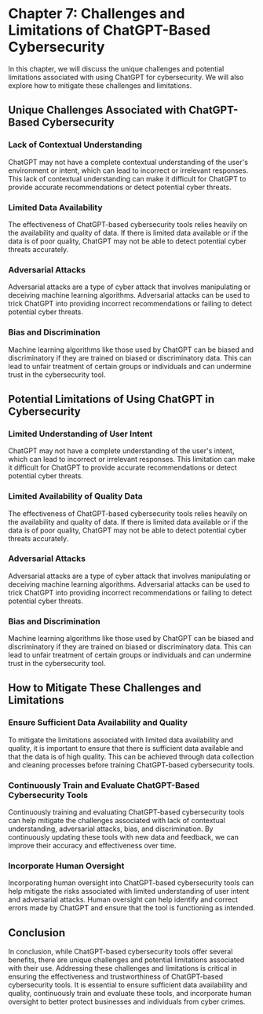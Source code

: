 Chapter 7: Challenges and Limitations of ChatGPT-Based Cybersecurity
====================================================================

In this chapter, we will discuss the unique challenges and potential limitations associated with using ChatGPT for cybersecurity. We will also explore how to mitigate these challenges and limitations.

Unique Challenges Associated with ChatGPT-Based Cybersecurity
-------------------------------------------------------------

### Lack of Contextual Understanding

ChatGPT may not have a complete contextual understanding of the user's environment or intent, which can lead to incorrect or irrelevant responses. This lack of contextual understanding can make it difficult for ChatGPT to provide accurate recommendations or detect potential cyber threats.

### Limited Data Availability

The effectiveness of ChatGPT-based cybersecurity tools relies heavily on the availability and quality of data. If there is limited data available or if the data is of poor quality, ChatGPT may not be able to detect potential cyber threats accurately.

### Adversarial Attacks

Adversarial attacks are a type of cyber attack that involves manipulating or deceiving machine learning algorithms. Adversarial attacks can be used to trick ChatGPT into providing incorrect recommendations or failing to detect potential cyber threats.

### Bias and Discrimination

Machine learning algorithms like those used by ChatGPT can be biased and discriminatory if they are trained on biased or discriminatory data. This can lead to unfair treatment of certain groups or individuals and can undermine trust in the cybersecurity tool.

Potential Limitations of Using ChatGPT in Cybersecurity
-------------------------------------------------------

### Limited Understanding of User Intent

ChatGPT may not have a complete understanding of the user's intent, which can lead to incorrect or irrelevant responses. This limitation can make it difficult for ChatGPT to provide accurate recommendations or detect potential cyber threats.

### Limited Availability of Quality Data

The effectiveness of ChatGPT-based cybersecurity tools relies heavily on the availability and quality of data. If there is limited data available or if the data is of poor quality, ChatGPT may not be able to detect potential cyber threats accurately.

### Adversarial Attacks

Adversarial attacks are a type of cyber attack that involves manipulating or deceiving machine learning algorithms. Adversarial attacks can be used to trick ChatGPT into providing incorrect recommendations or failing to detect potential cyber threats.

### Bias and Discrimination

Machine learning algorithms like those used by ChatGPT can be biased and discriminatory if they are trained on biased or discriminatory data. This can lead to unfair treatment of certain groups or individuals and can undermine trust in the cybersecurity tool.

How to Mitigate These Challenges and Limitations
------------------------------------------------

### Ensure Sufficient Data Availability and Quality

To mitigate the limitations associated with limited data availability and quality, it is important to ensure that there is sufficient data available and that the data is of high quality. This can be achieved through data collection and cleaning processes before training ChatGPT-based cybersecurity tools.

### Continuously Train and Evaluate ChatGPT-Based Cybersecurity Tools

Continuously training and evaluating ChatGPT-based cybersecurity tools can help mitigate the challenges associated with lack of contextual understanding, adversarial attacks, bias, and discrimination. By continuously updating these tools with new data and feedback, we can improve their accuracy and effectiveness over time.

### Incorporate Human Oversight

Incorporating human oversight into ChatGPT-based cybersecurity tools can help mitigate the risks associated with limited understanding of user intent and adversarial attacks. Human oversight can help identify and correct errors made by ChatGPT and ensure that the tool is functioning as intended.

Conclusion
----------

In conclusion, while ChatGPT-based cybersecurity tools offer several benefits, there are unique challenges and potential limitations associated with their use. Addressing these challenges and limitations is critical in ensuring the effectiveness and trustworthiness of ChatGPT-based cybersecurity tools. It is essential to ensure sufficient data availability and quality, continuously train and evaluate these tools, and incorporate human oversight to better protect businesses and individuals from cyber crimes.


